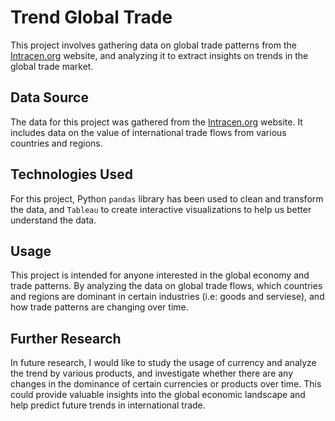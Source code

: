 # Trend Global Trade

This project involves gathering data on global trade patterns from the [Intracen.org](https://intracen.org/resources#data-and-analysis-1) website, and analyzing it to extract insights on trends in the global trade market. 

## Data Source

The data for this project was gathered from the [Intracen.org](https://intracen.org/resources#data-and-analysis-1) website. It includes data on the value of international trade flows from various countries and regions.

## Technologies Used

For this project, Python `pandas` library has been used to clean and transform the data, and `Tableau` to create interactive visualizations to help us better understand the data.

## Usage

This project is intended for anyone interested in the global economy and trade patterns. By analyzing the data on global trade flows, which countries and regions are dominant in certain industries (i.e: goods and serviese), and how trade patterns are changing over time.

## Further Research

In future research, I would like to study the usage of currency and analyze the trend by various products, and investigate whether there are any changes in the dominance of certain currencies or products over time. This could provide valuable insights into the global economic landscape and help predict future trends in international trade.
